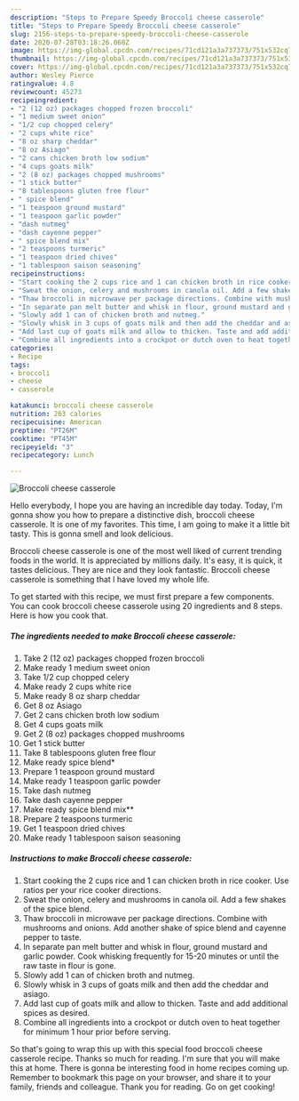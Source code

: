 ```yaml
---
description: "Steps to Prepare Speedy Broccoli cheese casserole"
title: "Steps to Prepare Speedy Broccoli cheese casserole"
slug: 2156-steps-to-prepare-speedy-broccoli-cheese-casserole
date: 2020-07-28T03:18:26.060Z
image: https://img-global.cpcdn.com/recipes/71cd121a3a737373/751x532cq70/broccoli-cheese-casserole-recipe-main-photo.jpg
thumbnail: https://img-global.cpcdn.com/recipes/71cd121a3a737373/751x532cq70/broccoli-cheese-casserole-recipe-main-photo.jpg
cover: https://img-global.cpcdn.com/recipes/71cd121a3a737373/751x532cq70/broccoli-cheese-casserole-recipe-main-photo.jpg
author: Wesley Pierce
ratingvalue: 4.8
reviewcount: 45273
recipeingredient:
- "2 (12 oz) packages chopped frozen broccoli"
- "1 medium sweet onion"
- "1/2 cup chopped celery"
- "2 cups white rice"
- "8 oz sharp cheddar"
- "8 oz Asiago"
- "2 cans chicken broth low sodium"
- "4 cups goats milk"
- "2 (8 oz) packages chopped mushrooms"
- "1 stick butter"
- "8 tablespoons gluten free flour"
- " spice blend"
- "1 teaspoon ground mustard"
- "1 teaspoon garlic powder"
- "dash nutmeg"
- "dash cayenne pepper"
- " spice blend mix"
- "2 teaspoons turmeric"
- "1 teaspoon dried chives"
- "1 tablespoon saison seasoning"
recipeinstructions:
- "Start cooking the 2 cups rice and 1 can chicken broth in rice cooker. Use ratios per your rice cooker directions."
- "Sweat the onion, celery and mushrooms in canola oil. Add a few shakes of the spice blend."
- "Thaw broccoli in microwave per package directions. Combine with mushrooms and onions. Add another shake of spice blend and cayenne pepper to taste."
- "In separate pan melt butter and whisk in flour, ground mustard and garlic powder. Cook whisking frequently for 15-20 minutes or until the raw taste in flour is gone."
- "Slowly add 1 can of chicken broth and nutmeg."
- "Slowly whisk in 3 cups of goats milk and then add the cheddar and asiago."
- "Add last cup of goats milk and allow to thicken. Taste and add additional spices as desired."
- "Combine all ingredients into a crockpot or dutch oven to heat together for minimum 1 hour prior before serving."
categories:
- Recipe
tags:
- broccoli
- cheese
- casserole

katakunci: broccoli cheese casserole 
nutrition: 263 calories
recipecuisine: American
preptime: "PT26M"
cooktime: "PT45M"
recipeyield: "3"
recipecategory: Lunch

---
```



![Broccoli cheese casserole](https://img-global.cpcdn.com/recipes/71cd121a3a737373/751x532cq70/broccoli-cheese-casserole-recipe-main-photo.jpg)

Hello everybody, I hope you are having an incredible day today. Today, I'm gonna show you how to prepare a distinctive dish, broccoli cheese casserole. It is one of my favorites. This time, I am going to make it a little bit tasty. This is gonna smell and look delicious.



Broccoli cheese casserole is one of the most well liked of current trending foods in the world. It is appreciated by millions daily. It's easy, it is quick, it tastes delicious. They are nice and they look fantastic. Broccoli cheese casserole is something that I have loved my whole life.


To get started with this recipe, we must first prepare a few components. You can cook broccoli cheese casserole using 20 ingredients and 8 steps. Here is how you cook that.

<!--inarticleads1-->

##### The ingredients needed to make Broccoli cheese casserole:

1. Take 2 (12 oz) packages chopped frozen broccoli
1. Make ready 1 medium sweet onion
1. Take 1/2 cup chopped celery
1. Make ready 2 cups white rice
1. Make ready 8 oz sharp cheddar
1. Get 8 oz Asiago
1. Get 2 cans chicken broth low sodium
1. Get 4 cups goats milk
1. Get 2 (8 oz) packages chopped mushrooms
1. Get 1 stick butter
1. Take 8 tablespoons gluten free flour
1. Make ready  spice blend*
1. Prepare 1 teaspoon ground mustard
1. Make ready 1 teaspoon garlic powder
1. Take dash nutmeg
1. Take dash cayenne pepper
1. Make ready  spice blend mix**
1. Prepare 2 teaspoons turmeric
1. Get 1 teaspoon dried chives
1. Make ready 1 tablespoon saison seasoning




<!--inarticleads2-->

##### Instructions to make Broccoli cheese casserole:

1. Start cooking the 2 cups rice and 1 can chicken broth in rice cooker. Use ratios per your rice cooker directions.
1. Sweat the onion, celery and mushrooms in canola oil. Add a few shakes of the spice blend.
1. Thaw broccoli in microwave per package directions. Combine with mushrooms and onions. Add another shake of spice blend and cayenne pepper to taste.
1. In separate pan melt butter and whisk in flour, ground mustard and garlic powder. Cook whisking frequently for 15-20 minutes or until the raw taste in flour is gone.
1. Slowly add 1 can of chicken broth and nutmeg.
1. Slowly whisk in 3 cups of goats milk and then add the cheddar and asiago.
1. Add last cup of goats milk and allow to thicken. Taste and add additional spices as desired.
1. Combine all ingredients into a crockpot or dutch oven to heat together for minimum 1 hour prior before serving.




So that's going to wrap this up with this special food broccoli cheese casserole recipe. Thanks so much for reading. I'm sure that you will make this at home. There is gonna be interesting food in home recipes coming up. Remember to bookmark this page on your browser, and share it to your family, friends and colleague. Thank you for reading. Go on get cooking!
